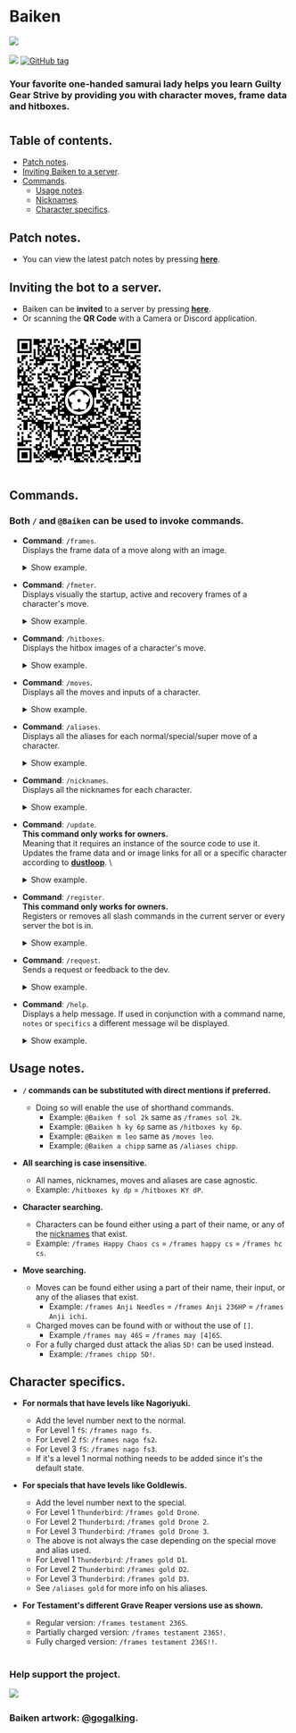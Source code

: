 # Baiken

<img src="https://user-images.githubusercontent.com/80072600/213743131-11012730-7bcd-4ab2-a6b4-e7406fdec419.jpg" />

[![](https://img.shields.io/static/v1?label=Sponsor&message=%E2%9D%A4&logo=GitHub&color=%23fe8e86)](https://github.com/sponsors/yakiimoninja)
[![GitHub tag](https://img.shields.io/github/tag/yakiimoninja/baiken.svg)](https://github.com/yakiimoninja/baiken/releases/latest)

### Your favorite one-handed samurai lady helps you learn Guilty Gear Strive by providing you with character moves, frame data and hitboxes.
#

## Table of contents.
- [Patch notes](https://github.com/yakiimoninja/baiken/releases).
- [Inviting Baiken to a server](#inviting-the-bot-to-a-server).
- [Commands](#commands).
    - [Usage notes](#usage-notes).
    - [Nicknames](data/nicknames.json).
    - [Character specifics](#character-specifics).

## Patch notes.
- You can view the latest patch notes by pressing [**here**](https://github.com/yakiimoninja/baiken/releases).

## Inviting the bot to a server.
- Baiken can be **invited** to a server by pressing [**here**](https://discord.com/api/oauth2/authorize?client_id=919027797429727272&permissions=2147535872&scope=bot%20applications.commands).
- Or scanning the **QR Code** with a Camera or Discord application.

<img src="data/images/baiken_qr.png" width="250" height="250" />

## Commands.
### Both **`/`** and **`@Baiken`** can be used to invoke commands.
- **Command**: `/frames`. \
Displays the frame data of a move along with an image.
    <details>
        <summary>Show example.</summary>
            <p>
                <img src="https://user-images.githubusercontent.com/80072600/213763206-277c7615-66f2-4815-8e66-8da6f5fb70a9.png" />
            </p>
    </details>

- **Command**: `/fmeter`.\
Displays visually the startup, active and recovery frames of a character's move.
    <details>
        <summary>Show example.</summary>
        <p>
            <img src="https://user-images.githubusercontent.com/80072600/213763165-e7499889-9aba-4a98-9e3e-6bd12399e40e.png"/>
        </p>
    </details>

- **Command**: `/hitboxes`. \
Displays the hitbox images of a character's move.
    <details>
        <summary>Show example.</summary>
        <p>
            <img src="https://user-images.githubusercontent.com/80072600/213763221-f648e100-be22-4669-9d89-ad01dd0c2736.png"/>
        </p>
    </details>
  
- **Command**: `/moves`.\
Displays all the moves and inputs of a character.
    <details>
        <summary>Show example.</summary>
        <p>
            <img src="https://user-images.githubusercontent.com/80072600/213763223-bd3785a8-2070-44ce-93ab-9c8bd2abbc31.png"/>
        </p>
    </details>

- **Command**: `/aliases`.\
Displays all the aliases for each normal/special/super move of a character.
    <details>
        <summary>Show example.</summary>
        <p>
            <img src="https://user-images.githubusercontent.com/80072600/213761709-c08bda5a-4b0b-4d66-85b3-7bb6ef4b814d.png"/>
        </p>
    </details>

- **Command**: `/nicknames`.\
Displays all the nicknames for each character.
    <details>
        <summary>Show example.</summary>
        <p>
            <img src="https://user-images.githubusercontent.com/80072600/213763225-608c9a50-f8bb-4c6b-bbba-72b24082a6d3.png"/>
        </p>
    </details>

- **Command**: `/update`.\
**This command only works for owners.** \
Meaning that it requires an instance of the source code to use it. \
Updates the frame data and or image links for all or a specific character according to [**dustloop**](https://dustloop.com). \
    <details>
        <summary>Show example.</summary>
        <p>
            <img src="https://user-images.githubusercontent.com/80072600/213763235-1305c8cd-e58f-4200-a008-744f65df32d7.png"/>
        </p>
    </details>

- **Command**: `/register`.\
**This command only works for owners.** \
Registers or removes all slash commands in the current server or every server the bot is in.
    <details>
        <summary>Show example.</summary>
        <p>
            <img src="https://user-images.githubusercontent.com/80072600/213763229-8e7bc940-ac37-462c-b755-2c6ebd063221.png"/>
        </p>
    </details>

- **Command**: `/request`.\
Sends a request or feedback to the dev.
    <details>
        <summary>Show example.</summary>
        <p>
            <img src="https://user-images.githubusercontent.com/80072600/213763233-b40acb55-53d6-4916-a145-6b7d95c1e15d.png"/>
        </p>
    </details>

- **Command**: `/help`.\
Displays a help message. If used in conjunction with a command name, `notes` or `specifics` a different message wil be displayed.
    <details>
        <summary>Show example.</summary>
        <p>
            <img src="https://user-images.githubusercontent.com/80072600/213763210-50dce454-5195-467a-8284-cdd6acdf9da5.png"/>
            <img src="https://user-images.githubusercontent.com/80072600/213763215-8dba5d56-5060-4e8f-9808-090bb1517484.png"/>
        </p>
    </details>

## Usage notes.

- **`/` commands can be substituted with direct mentions if preferred.**
    - Doing so will enable the use of shorthand commands.
        - Example: `@Baiken f sol 2k` same as `/frames sol 2k`.
        - Example: `@Baiken h ky 6p` same as `/hitboxes ky 6p`.
        - Example: `@Baiken m leo` same as `/moves leo`.
        - Example: `@Baiken a chipp` same as `/aliases chipp`.

- **All searching is case insensitive.**
  - All names, nicknames, moves and aliases are case agnostic.
  - Example: `/hitboxes ky dp` = `/hitboxes KY dP`.

- **Character searching.**
  - Characters can be found either using a part of their name, or any of the [nicknames](https://github.com/yakiimoninja/baiken/blob/main/data/nicknames.json) that exist.
  - Example: `/frames Happy Chaos cs` = `/frames happy cs` = `/frames hc cs`.

- **Move searching.**
   - Moves can be found either using a part of their name, their input, or any of the aliases that exist.
      - Example: `/frames Anji Needles` = `/frames Anji 236HP` = `/frames Anji ichi`.
   - Charged moves can be found with or without the use of `[]`.
      - Example `/frames may 46S` = `/frames may [4]6S`.
   - For a fully charged dust attack the alias `5D!` can be used instead.
      - Example: `/frames chipp 5D!`.

## Character specifics.
- **For normals that have levels like Nagoriyuki.**
  - Add the level number next to the normal.
  - For Level 1 `fS`: `/frames nago fs`. 
  - For Level 2 `fS`: `/frames nago fs2`.
  - For Level 3 `fS`: `/frames nago fs3`.
  - If it's a level 1 normal nothing needs to be added since it's the default state.

- **For specials that have levels like Goldlewis.**
  - Add the level number next to the special.
  - For Level 1 `Thunderbird`: `/frames gold Drone`.
  - For Level 2 `Thunderbird`: `/frames gold Drone 2`.
  - For Level 3 `Thunderbird`: `/frames gold Drone 3`.
  - The above is not always the case depending on the special move and alias used.
  - For Level 1 `Thunderbird`: `/frames gold D1`.
  - For Level 2 `Thunderbird`: `/frames gold D2`.
  - For Level 3 `Thunderbird`: `/frames gold D3`.
  - See `/aliases gold` for more info on his aliases.

- **For Testament's different Grave Reaper versions use as shown.**
  - Regular version: `/frames testament 236S`.
  - Partially charged version: `/frames testament 236S!`.
  - Fully charged version: `/frames testament 236S!!`.
#
### Help support the project.
[![](https://img.shields.io/static/v1?label=Sponsor&message=%E2%9D%A4&logo=GitHub&color=%23fe8e86)](https://github.com/sponsors/yakiimoninja)
### Baiken artwork: [@gogalking](https://twitter.com/gogalking/status/1307199393607553024).
